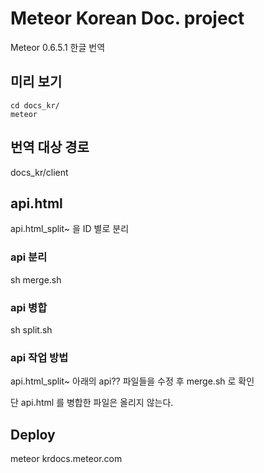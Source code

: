 # Meteor Korean Doc. project

Meteor 0.6.5.1 한글 번역

## 미리 보기
	cd docs_kr/
	meteor

## 번역 대상 경로

docs_kr/client

## api.html

api.html_split~ 을 ID 별로 분리

### api 분리

sh merge.sh

### api 병합

sh split.sh

### api 작업 방법

api.html_split~ 아래의 api?? 파일들을 수정 후 merge.sh 로 확인

단 api.html 를 병합한 파일은 올리지 않는다.

## Deploy

meteor krdocs.meteor.com